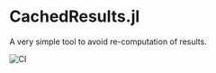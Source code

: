 # CachedResults.jl
A very simple tool to avoid re-computation of results.

![CI](https://github.com/grero/CachedResults.jl/actions/workflows/ci.yml/badge.svg)
